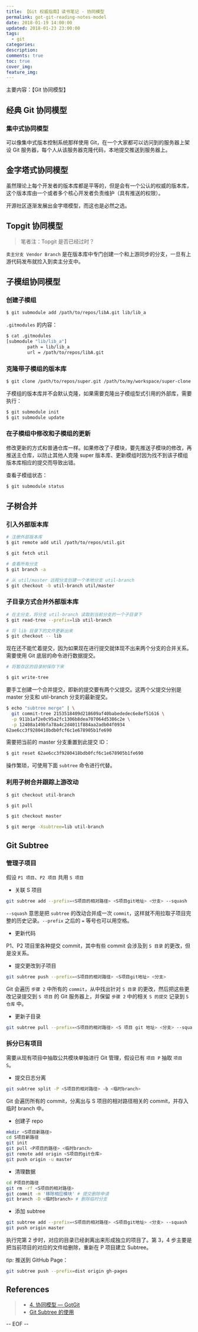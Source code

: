 ```yaml
---
title: 【Git 权威指南】读书笔记 - 协同模型
permalink: got-git-reading-notes-model
date: 2018-01-19 14:00:00
updated: 2018-01-23 23:00:00
tags:
  - git
categories:
description:
comments: true
toc: true
cover_img:
feature_img:
---
```


主要内容：【Git 协同模型】

## 经典 Git 协同模型

### 集中式协同模型

可以像集中式版本控制系统那样使用 Git，在一个大家都可以访问到的服务器上架设 Git 服务器，每个人从该服务器克隆代码，本地提交推送到服务器上。

## 金字塔式协同模型

虽然理论上每个开发者的版本库都是平等的，但是会有一个公认的权威的版本库，这个版本库由一个或者多个核心开发者负责维护（具有推送的权限）。

开源社区逐渐发展出金字塔模型，而这也是必然之选。

<!-- more -->

## Topgit 协同模型

> 笔者注：Topgit 是否已经过时？

`卖主分支 Vendor Branch` 是在版本库中专门创建一个和上游同步的分支，一旦有上游代码发布就捡入到卖主分支中。

## 子模组协同模型

### 创建子模组

```bash
$ git submodule add /path/to/repos/libA.git lib/lib_a
```

`.gitmodules` 的内容：

```bash
$ cat .gitmodules
[submodule "lib/lib_a"]
        path = lib/lib_a
        url = /path/to/repos/libA.git
```

### 克隆带子模组的版本库

```bash
$ git clone /path/to/repos/super.git /path/to/my/workspace/super-clone
```

子模组的版本库并不会默认克隆，如果需要克隆出子模组型式引用的外部库，需要执行：

```bash
$ git submodule init
$ git submodule update
```

### 在子模组中修改和子模组的更新

修改更新的方式和普通仓库一样。如果修改了子模块，要先推送子模块的修改，再推送主仓库，以防止其他人克隆 super 版本库、更新模组时因为找不到该子模组版本库相应的提交而导致出错。

查看子模组状态：

```bash
$ git submodule status
```

## 子树合并

### 引入外部版本库

```bash
# 注册外部版本库
$ git remote add util /path/to/repos/util.git

$ git fetch util

# 查看所有分支
$ git branch -a

# 从 util/master 远程分支创建一个本地分支 util-branch
$ git checkout -b util-branch util/master
```

### 子目录方式合并外部版本库

```bash
# 在主分支，将分支 util-branch 读取到当前分支的一个子目录下
$ git read-tree --prefix=lib util-branch

# 将 lib 目录下的文件更新出来
$ git checkout -- lib
```

现在还不能忙着提交，因为如果现在进行提交就体现不出来两个分支的合并关系。需要使用 Git 底层的命令进行数据提交。

```bash
# 将暂存区的目录树保存下来

$ git write-tree
```

要手工创建一个合并提交，即新的提交要有两个父提交。这两个父提交分别是 master 分支和 util-branch 分支的最新提交。

```bash
$ echo "subtree merge" | \
  git commit-tree 2153518409d218609af40babededec6e8ef51616 \
  -p 911b1af2e0c95a2fc1306b8dea707064d5386c2e \
  -p 12408a149bfa78a4c2d4011f884aa2adb04f0934
62ae6cc3f9280418bdb0fcf6c1e678905b1fe690
```

需要把当前的 master 分支重置到此提交 ID：

```bash
$ git reset 62ae6cc3f9280418bdb0fcf6c1e678905b1fe690
```

操作繁琐，可使用下面 `subtree` 命令进行代替。

### 利用子树合并跟踪上游改动

```bash
$ git checkout util-branch

$ git pull

$ git checkout master

$ git merge -Xsubtree=lib util-branch
```

## Git Subtree

### 管理子项目

假设 `P1 项目`、`P2 项目` 共用 `S 项目`

- 关联 S 项目

```bash
git subtree add --prefix=<S项目的相对路径> <S项目git地址> <分支> --squash
```

`--squash` 意思是把 `subtree` 的改动合并成一次 `commit`，这样就不用拉取子项目完整的历史记录。`--prefix` 之后的 `=` 等号也可以用空格。

- 更新代码

P1、P2 项目里各种提交 commit，其中有些 commit 会涉及到 `S 目录` 的更改，但是没关系。

- 提交更改到子项目

```bash
git subtree push --prefix=<S项目的相对路径> <S项目git地址> <分支>
```

Git 会遍历 `步骤 2` 中所有的 `commit`，从中找出针对 `S 目录` 的更改，然后把这些更改记录提交到 `S 项目` 的 Git 服务器上，并保留 `步骤 2` 中的相关 `S 的提交` 记录到 `S仓库` 中。

- 更新子目录

```bash
git subtree pull --prefix=<S项目的相对路径> <S 项目 git 地址> <分支> --squash
```

### 拆分已有项目

需要从现有项目中抽取公共模块单独进行 Git 管理，假设已有 `项目 P` 抽取 `项目 S`。

- 提交日志分离

```bash
git subtree split -P <S项目的相对路径> -b <临时branch>
```

Git 会遍历所有的 commit，分离出与 S 项目的相对路径相关的 commit，并存入临时 branch 中。

- 创建子 repo

```bash
mkdir <S项目新路径>
cd S项目新路径
git init
git pull <P项目的路径> <临时branch>
git remote add origin <S项目的git仓库>
git push origin -u master
```

- 清理数据

```bash
cd P项目的路径
git rm -rf <S项目的相对路径>
git commit -m '移除相应模块' # 提交删除申请
git branch -D <临时branch> # 删除临时分支
```

- 添加 subtree

```bash
git subtree add --prefix=<S项目的相对路径> <S项目git地址> <分支> --squash
git push origin master
```

执行完第 2 步时，对应的目录已经剥离出来形成独立的项目了。第 3，4 步主要是把当前项目的对应的文件给删除，重新在 P 项目建立 Subtree。

_tip:_
推送到 GitHub Page：

```bash
git subtree push --prefix=dist origin gh-pages
```

## References

> - [4. 协同模型 &mdash; GotGit](http://www.worldhello.net/gotgit/04-git-model/)
> - [Git Subtree 的使用](https://www.jianshu.com/p/3096069e9b72)

-- EOF --
